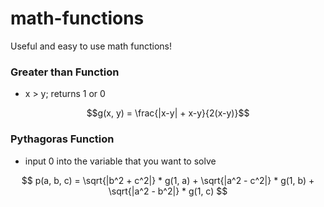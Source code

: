 # math-functions
Useful and easy to use math functions!

### Greater than Function
+ x > y; returns 1 or 0

$$g(x, y) = \frac{|x-y| + x-y}{2(x-y)}$$

### Pythagoras Function
+ input 0 into the variable that you want to solve 

$$
p(a, b, c) = \sqrt{|b^2 + c^2|} * g(1, a) + \sqrt{|a^2 - c^2|} * g(1, b) + \sqrt{|a^2 - b^2|} * g(1, c)
$$
